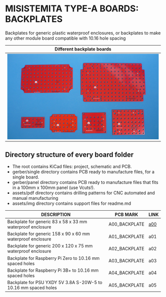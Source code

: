 
# MISISTEMITA TYPE-A BOARDS: BACKPLATES


Backplates for generic plastic waterproof enclosures, or backplates to make any other module board compatible with 10.16 hole spacing

Different backplate boards                  |
--------------------------------------------|
![](/a-backplates/assets/img/backplates.jpg)|

## Directory structure of every board folder

* The root contains KiCad files: project, schematic and PCB.
* gerber/single directory contains PCB ready to manufacture files, for a single board.
* gerber/panel directory contains PCB ready to manufacture files that fits in a 100mm x 100mm panel (use Vcuts!).
* assets/pdf directory contains drilling patterns for CNC automated and manual manufacturing
* assets/img directory contains support files for readme.md

| DESCRIPTION                                                     | PCB MARK      | LINK                                     
|-----------------------------------------------------------------|---------------|------
| Backplate for generic 83 x 58 x 33 mm waterproof enclosure      | A00_BACKPLATE |  [a00](/a-backplates/a00)
| Backplate for generic 158 x 90 x 60 mm waterproof enclosure     | A01_BACKPLATE |  a01
| Backplate for generic 200 x 120 x 75 mm waterproof enclosure    | A02_BACKPLATE |  a02
| Backplate for Raspberry Pi Zero to 10.16 mm spaced holes        | A03_BACKPLATE |  a03
| Backplate for Raspberry Pi 3B+ to 10.16 mm spaced holes         | A04_BACKPLATE |  a04
| Backplate for PSU YXDY 5V 3.8A S-20W-5 to 10.16 mm spaced holes | A05_BACKPLATE |  a05

